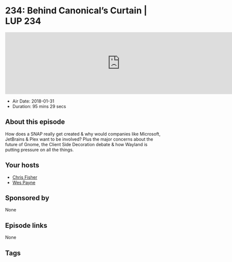 # 234: Behind Canonical’s Curtain | LUP 234

<iframe src="https://player.fireside.fm/v2/RUkczH-V+tl-K3C3n?theme=dark" width="740" height="200" frameborder="0" scrolling="no"></iframe>

* Air Date: 2018-01-31
* Duration: 95 mins 29 secs

## About this episode

How does a SNAP really get created & why would companies like Microsoft, JetBrains & Plex want to be involved? Plus the major concerns about the future of Gnome, the Client Side Decoration debate & how Wayland is putting pressure on all the things.

## Your hosts
* [Chris Fisher](https://linuxunplugged.com/hosts/chrislas)
* [Wes Payne](https://linuxunplugged.com/hosts/wes)

## Sponsored by

None



## Episode links

None



## Tags

